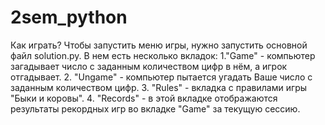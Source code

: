 # 2sem_python
Как играть?
Чтобы запустить меню игры, нужно запустить основной файл solution.py.
В нем есть несколько вкладок:
1."Game" - компьютер загадывает число с заданным количеством цифр в нём, а игрок отгадывает.
2. "Ungame" - компьютер пытается угадать Ваше число с заданным количеством цифр.
3. "Rules" - вкладка с правилами игры "Быки и коровы".
4. "Records" - в этой вкладке отображаются результаты рекордных игр во вкладке "Game" за текущую сессию.  
